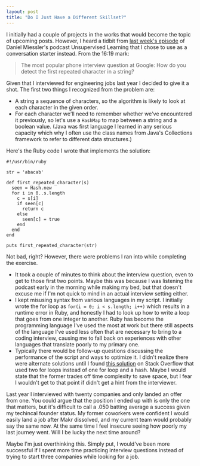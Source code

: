```yaml
---
layout: post
title: "Do I Just Have a Different Skillset?"
---
```


I initially had a couple of projects in the works that would become the topic of upcoming posts. However, I heard a tidbit from [last week's episode](https://omny.fm/shows/unsupervised-learning/unsupervised-learning-no-227) of Daniel Miessler's podcast Unsupervised Learning that I chose to use as a conversation starter instead. From the 16:19 mark:

> The most popular phone interview question at Google: How do you detect the first repeated character in a string?

Given that I interviewed for engineering jobs last year I decided to give it a shot. The first two things I recognized from the problem are:

- A string a sequence of characters, so the algorithm is likely to look at each character in the given order.
- For each character we'll need to remember whether we've encountered it previously, so let's use a `HashMap` to map between a string and a boolean value. (Java was first language I learned in any serious capacity which why I often use the class names from Java's Collections framework to refer to different data structures.)

Here's the Ruby code I wrote that implements the solution:

```
#!/usr/bin/ruby

str = 'abacab'

def first_repeated_character(s)
  seen = Hash.new
  for i in 0..s.length
    c = s[i]
    if seen[c]
      return c
    else
      seen[c] = true
    end
  end
end

puts first_repeated_character(str)
```

Not bad, right? However, there were problems I ran into while completing the exercise.

- It took a couple of minutes to think about the interview question, even to get to those first two points. Maybe this was because I was listening the podcast early in the morning while making my bed, but that doesn't excuse me if I'm not quick to mind in an actual interview setting either.
- I kept misusing syntax from various languages in my script. I initially wrote the for loop as `for(i = 0; i < s.length; i++)` which results in a runtime error in Ruby, and honestly I had to look up how to write a loop that goes from one integer to another. Ruby has become the programming language I've used the most at work but there still aspects of the language I've used less often that are necessary to bring to a coding interview, causing me to fall back on experiences with other languages that translate poorly to my primary one.
- Typically there would be follow-up questions discussing the performance of the script and ways to optimize it. I didn't realize there were alternate solutions until I found [this solution](https://stackoverflow.com/a/51596685) on Stack Overflow that used two for loops instead of one for loop and a hash. Maybe I would state that the former trades off time complexity to save space, but I fear I wouldn't get to that point if didn't get a hint from the interviewer.

Last year I interviewed with twenty companies and only landed an offer from one. You could argue that the position I ended up with is only the one that matters, but it's difficult to call a .050 batting average a success given my techincal founder status. My former coworkers were confident I would easily land a job after Makr dissolved, and my current team would probably say the same now. At the same time I feel insecure seeing how poorly my last journey went. Will I be lucky the next time around?

Maybe I'm just overthinking this. Simply put, I would've been more successful if I spent more time practicing interview questions instead of trying to start three companies while looking for a job.
